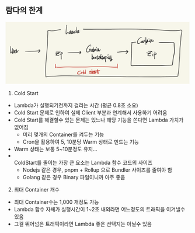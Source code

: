 ## 람다의 한계

![lambda-1](../public/lambda-1.png)

1. Cold Start

- Lambda가 실행되기전까지 걸리는 시간 (평균 0.8초 소요)
- Cold Start 문제로 인하여 실제 Client 부분과 연계해서 사용하기 어려움
- Cold Start를 해결할수 있는 문제는 있느나 해당 기능을 쓴다면 Lambda 가치가 없어짐    
    - 미리 몇개의 Container를 켜두는 기능
    - Cron을 활용하여 5, 10분당 Warm 상태로 만드는 기능
- Warm 상태는 보통 5~10분정도 유지...
- <br>ColdStart를 줄이는 가장 큰 요소는 Lambda 함수 코드의 사이즈</br>
    - Nodejs 같은 경우, pnpm + Rollup 으로 Bundler 사이즈를 줄여야 함
    - Golang 같은 경우 Binary 파일이니까 아주 좋음


2. 최대 Container 개수

- 최대 Container수는 1,000 개정도 가능
- Lambda 함수 자체가 실행시간이 1~2초 내외라면 어느정도의 트래픽을 이겨낼수 있음
- 그걸 뛰어넘은 트래픽이라면 Lambda 좋은 선택지는 아닐수 있음